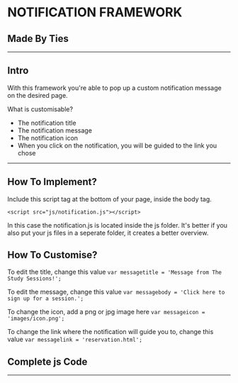 NOTIFICATION FRAMEWORK
===

Made By Ties
---

---

Intro
---

With this framework you're able to pop up a custom notification message on the desired page.

What is customisable?
* The notification title
* The notification message
* The notification icon
* When you click on the notification, you will be guided to the link you chose

---

How To Implement?
---

Include this script tag at the bottom of your page, inside the body tag.

```<script src="js/notification.js"></script>```

In this case the notification.js is located inside the js folder. It's better if you also put your js files in a seperate folder, it creates a better overview.

How To Customise?
---

To edit the title, change this value ```var messagetitle = 'Message from The Study Sessions!';```

To edit the message, change this value ```var messagebody = 'Click here to sign up for a session.';```

To change the icon, add a png or jpg image here ```var messageicon = 'images/icon.png';```

To change the link where the notification will guide you to, change this value ```var messagelink = 'reservation.html';```

Complete js Code
---

---